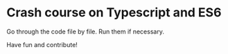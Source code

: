 # Crash course on Typescript and ES6

Go through the code file by file. Run them if necessary.

Have fun and contribute!